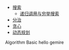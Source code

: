 * [搜索](search/readme.md)
  - [递归调用与穷举搜索](search/recursive.md)
* [分治](divide/readme.md)
* [贪心](greedy/readme.md)
* [动态规划](dp/readme.md)



Algorithm
Basic
hello
gemire
